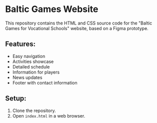 # Baltic Games Website

This repository contains the HTML and CSS source code for the "Baltic Games for Vocational Schools" website, based on a Figma prototype.

## Features:
- Easy navigation
- Activities showcase
- Detailed schedule
- Information for players
- News updates
- Footer with contact information

## Setup:
1. Clone the repository.
2. Open `index.html` in a web browser.

